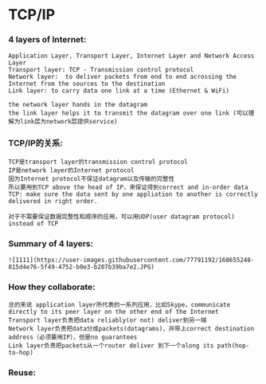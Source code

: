 # TCP/IP

### 4 layers of Internet:
    Application Layer, Transport Layer, Internet Layer and Network Access Layer
    Transport layer: TCP - Transmission control protocol
    Network layer:  to deliver packets from end to end acrossing the Internet from the sources to the destination
    Link layer: to carry data one link at a time (Ethernet & WiFi)
    
    the network layer hands in the datagram
    the link layer helps it to transmit the datagram over one link (可以理解为link层为network层提供service)
    
### TCP/IP的关系:
    TCP是transport layer的transmission control protocol
    IP是network layer的Internet protocol
    因为Internet protocol不保证datagram以及传输的完整性
    所以要用到TCP above the head of IP，来保证得到correct and in-order data
    TCP: make sure the data sent by one appliation to another is correctly delivered in right order.
    
    对于不需要保证数据完整性和顺序的应用，可以用UDP(user datagram protocol) instead of TCP
    
### Summary of 4 layers:
    ![1111](https://user-images.githubusercontent.com/77791192/168655248-815d4e76-5f49-4752-b0e3-b207b39ba7e2.JPG)

    
    
### How they collaborate:
    
    总的来说 application layer所代表的一系列应用，比如Skype，communicate directly to its peer layer on the other end of the Internet
    Transport layer负责把data reliably(or not) deliver到另一端
    Network layer负责把data分成packets(datagrams)，并带上correct destination address（必须要用IP），但是no guarantees
    Link layer负责把packets从一个router deliver 到下一个along its path(hop-to-hop)
    
    
### Reuse:
